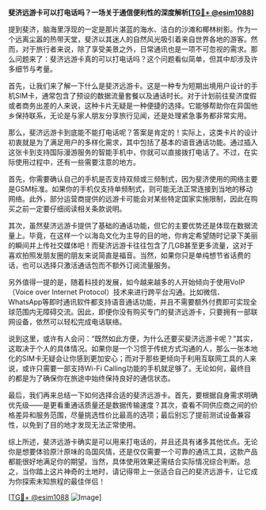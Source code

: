 **斐济远游卡可以打电话吗？一场关于通信便利性的深度解析[[TG💪+ @esim1088](https://t.me/s/esim1088)]**

提到斐济，脑海里浮现的一定是那片湛蓝的海水、洁白的沙滩和椰林树影。作为一个远离尘嚣的热带天堂，斐济以其迷人的自然风光吸引着来自世界各地的游客。然而，对于旅行者来说，除了享受美景之外，日常通讯也是一项不可忽视的需求。那么问题来了：斐济远游卡真的可以打电话吗？这个问题看似简单，但其中却涉及许多细节与考量。

首先，让我们来了解一下什么是斐济远游卡。这是一种专为短期出境用户设计的手机SIM卡，通常包含了预设的数据流量套餐以及通话时长。对于计划前往斐济度假或者商务出差的人来说，这种卡片无疑是一种便捷的选择。它能够帮助你在异国他乡保持联系，无论是与家人朋友分享旅行见闻，还是处理紧急事务都非常实用。

那么，斐济远游卡到底能不能打电话呢？答案是肯定的！实际上，这类卡片的设计初衷就是为了满足用户的多样化需求，其中包括了基本的语音通话功能。通过插入这张卡到支持国际漫游服务的智能手机中，你就可以直接拨打电话了。不过，在实际使用过程中，还有一些需要注意的地方。

首先，你需要确认自己的手机是否支持双频或三频制式，因为斐济使用的网络主要是GSM标准。如果你的手机仅支持单频制式，则可能无法正常连接到当地的移动网络。此外，部分运营商提供的远游卡可能会对某些特定国家实施限制，因此在购买之前一定要仔细阅读相关条款说明。

其次，虽然斐济远游卡提供了基础的通话功能，但它的主要优势还是体现在数据流量上。毕竟，在这样一个以海岛文化为主导的目的地，你肯定希望随时记录下美丽的瞬间并上传社交媒体吧！而斐济远游卡往往包含了几GB甚至更多流量，这对于喜欢拍照发朋友圈的朋友来说简直是福音。当然，如果你只是单纯想节省话费的话，也可以选择只激活通话包而不额外订阅流量服务。

另外值得一提的是，随着科技的发展，如今越来越多的人开始倾向于使用VoIP（Voice over Internet Protocol）技术来进行跨平台沟通。比如微信、WhatsApp等即时通讯软件都支持语音通话功能，并且不需要额外付费即可实现全球范围内无障碍交流。因此，即便你没有购买专门的斐济远游卡，只要拥有一部联网设备，依然可以轻松完成电话联络。

说到这里，或许有人会问：“既然如此方便，为什么还要买斐济远游卡呢？”其实，这取决于个人的具体情况。如果你是一个习惯于传统方式沟通的人，那么一张本地化的SIM卡无疑会让你感到更加安心；而对于那些更倾向于利用互联网工具的人来说，或许只需要一部支持Wi-Fi Calling功能的手机就足够了。无论如何，最终目的都是为了确保你在旅途中始终保持良好的通信状态。

最后，我们再来总结一下如何选择合适的斐济远游卡。首先，要根据自身需求明确优先级——是更看重通话质量还是数据传输速度？其次，查看不同供应商之间的价格差异和服务范围，尽量挑选性价比最高的选项；最后别忘了提前测试设备兼容性，以免到了目的地才发现无法正常使用。

综上所述，斐济远游卡确实是可以用来打电话的，并且还具有诸多其他优点。无论你是想要体验原汁原味的岛国风情，还是仅仅需要一个可靠的通讯工具，这款产品都能很好地满足你的期望。当然，具体使用效果还需结合实际情况综合判断。总之，当你踏上这片神奇的土地时，请记得带上一张适合自己的斐济远游卡，让它成为你探索未知旅程的最佳伴侣！

[[TG💪+ @esim1088](https://t.me/s/esim1088) ![Image](https://i.postimg.cc/4NQfJmqS/Snipaste-2025-05-13-00-14-12.png)]